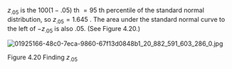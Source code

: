 ${z}_{.05}$ is the ${100}\left( {1 - {.05}}\right)$ th $= {95}$ th percentile of the standard normal distribution, so ${z}_{.05} = {1.645}$ . The area under the standard normal curve to the left of $- {z}_{.05}$ is also .05. (See Figure 4.20.)

![01925166-48c0-7eca-9860-67f13d0848b1_20_882_591_603_286_0.jpg](images/01925166-48c0-7eca-9860-67f13d0848b1_20_882_591_603_286_0.jpg)

Figure 4.20 Finding ${z}_{.05}$